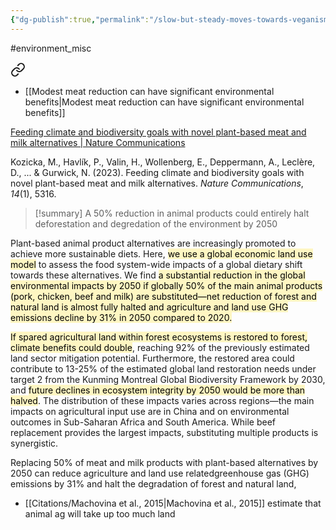 ```yaml
---
{"dg-publish":true,"permalink":"/slow-but-steady-moves-towards-veganism-can-help-the-climate/","created":"2025-10-23T17:42:42.054+01:00","updated":"2025-10-23T18:06:08.621+01:00"}
---
```


#environment_misc 


<div class="transclusion internal-embed is-loaded"><a class="markdown-embed-link" href="/citations/kozicka-et-al-2023/" aria-label="Open link"><svg xmlns="http://www.w3.org/2000/svg" width="24" height="24" viewBox="0 0 24 24" fill="none" stroke="currentColor" stroke-width="2" stroke-linecap="round" stroke-linejoin="round" class="svg-icon lucide-link"><path d="M10 13a5 5 0 0 0 7.54.54l3-3a5 5 0 0 0-7.07-7.07l-1.72 1.71"></path><path d="M14 11a5 5 0 0 0-7.54-.54l-3 3a5 5 0 0 0 7.07 7.07l1.71-1.71"></path></svg></a><div class="markdown-embed">




- [[Modest meat reduction can have significant environmental benefits\|Modest meat reduction can have significant environmental benefits]]

[Feeding climate and biodiversity goals with novel plant-based meat and milk alternatives | Nature Communications](https://www.nature.com/articles/s41467-023-40899-2)

Kozicka, M., Havlík, P., Valin, H., Wollenberg, E., Deppermann, A., Leclère, D., ... & Gurwick, N. (2023). Feeding climate and biodiversity goals with novel plant-based meat and milk alternatives. _Nature Communications_, _14_(1), 5316.

> [!summary] 
> A 50% reduction in animal products could entirely halt deforestation and degredation of the environment by 2050

Plant-based animal product alternatives are increasingly promoted to achieve more sustainable diets. Here, <mark style="background: #FFF3A3A6;">we use a global economic land use model</mark> to assess the food system-wide impacts of a global dietary shift towards these alternatives. We find <mark style="background: #FFF3A3A6;">a substantial reduction in the global environmental impacts by 2050 if globally 50% of the main animal products (pork, chicken, beef and milk) are substituted—net reduction of forest and natural land is almost fully halted and agriculture and land use GHG emissions decline by 31% in 2050 compared to 2020.</mark> 

<mark style="background: #FFF3A3A6;">If spared agricultural land within forest ecosystems is restored to forest, climate benefits could double</mark>, reaching 92% of the previously estimated land sector mitigation potential. Furthermore, the restored area could contribute to 13-25% of the estimated global land restoration needs under target 2 from the Kunming Montreal Global Biodiversity Framework by 2030, and <mark style="background: #FFF3A3A6;">future declines in ecosystem integrity by 2050 would be more than halved</mark>. The distribution of these impacts varies across regions—the main impacts on agricultural input use are in China and on environmental outcomes in Sub-Saharan Africa and South America. While beef replacement provides the largest impacts, substituting multiple products is synergistic.

Replacing 50% of meat and milk products with plant-based alternatives by 2050 can reduce agriculture and land use relatedgreenhouse gas (GHG) emissions by 31% and halt the degradation of forest and natural land,

- [[Citations/Machovina et al., 2015\|Machovina et al., 2015]]  estimate that animal ag will take up too much land

</div></div>
